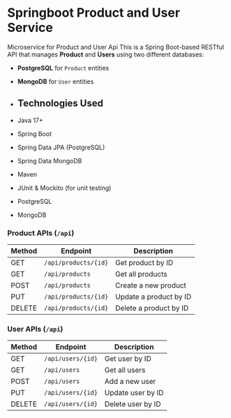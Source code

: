 # Springboot Product and User Service
Microservice for Product and User Api
This is a Spring Boot-based RESTful API that manages **Product** and **Users** using two different databases:
- **PostgreSQL** for `Product` entities
- **MongoDB** for `User` entities

- ## Technologies Used
- Java 17+
- Spring Boot
- Spring Data JPA (PostgreSQL)
- Spring Data MongoDB
- Maven
- JUnit & Mockito (for unit testing)
- PostgreSQL
- MongoDB


### Product APIs (`/api`)
| Method | Endpoint           | Description                |
|--------|--------------------|----------------------------|
| GET    | `/api/products/{id}`| Get product by ID          |
| GET    | `/api/products`    | Get all products           |
| POST   | `/api/products`    | Create a new product       |
| PUT    | `/api/products/{id}` | Update a product by ID     |
| DELETE | `/api/products/{id}` | Delete a product by ID     |




### User APIs (`/api`)
| Method | Endpoint             | Description             |
|--------|----------------------|-------------------------|
| GET    | `/api/users/{id}`    | Get user by ID          |
| GET    | `/api/users`         | Get all users           |
| POST   | `/api/users`         | Add a new user          |
| PUT    | `/api/users/{id}`    | Update user by ID       |
| DELETE | `/api/users/{id}`    | Delete user by ID       |
